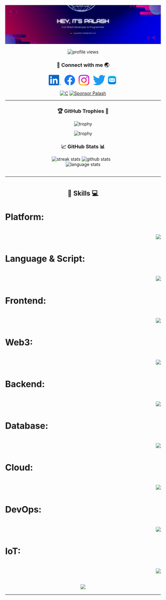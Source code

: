 <!-- banner image -->
<img src="images/header.png" alt="banner image">

<!-- profile views -->
<p align="center"><img src="https://komarev.com/ghpvc/?username=PalashCoder&label=Profile%20views&color=0e75b6&style=flat" alt="profile views" /></p>

<!-- social links -->
<h3 align="center">🔗 Connect with me 🌏</h3>

<p align="center">
    <a href="https://linkedin.com/in/coderpalash"><img height="34" src="images/socials/linked-in.svg" alt="LinkedIn"></a>&nbsp;&nbsp;
    <a href="https://facebook.com/coderpalash"><img height="34" src="images/socials/facebook.svg" alt="Facebook"></a>&nbsp;&nbsp;
    <a href="https://instagram.com/coderpalash"><img height="34" src="images/socials/instagram.svg" alt="Instagram"></a>&nbsp;&nbsp;
    <a href="https://twitter.com/coderpalash"><img height="34" src="images/socials/twitter.svg" alt="Twitter"></a>
    <a href="mailto:ng.palash.das@gmail.com"><img height="34" src="images/socials/mail.png" alt="Mail"></a>
</p>

<div  align="center" >
<a href="https://palashdas.tech" target="_blank"><img alt="C" src="https://img.shields.io/badge/website-07C160?style=for-the-badge&logo=vercel&logoColor=white"></a> <a href="https://github.com/sponsors/PalashCoder"><img alt="Sponsor Palash" src="https://img.shields.io/badge/sponsor-30363D?style=for-the-badge&logo=GitHub-Sponsors&logoColor=#white"></a>
</div>

---

<!-- github trophies -->
<h3 align="center">🏆 GitHub Trophies 🥇</h3>
<div align="center">

![trophy](https://github-profile-trophy.vercel.app/?username=PalashCoder&theme=dark_lover&no-frame=true&no-bg=true&column=4&title=Commits,Stars,PullRequest,MultiLanguage)
<br>

![trophy](https://github-profile-trophy.vercel.app/?username=PalashCoder&theme=dark_lover&no-frame=true&no-bg=true&column=4&title=Followers,Repositories,Reviews,Issues)
</div>

<!-- github stats -->
<h3 align="center">📈 GitHub Stats 📊</h3>
<div align=center>
  <img width=390 src="https://streak-stats.demolab.com/?user=PalashCoder&count_private=true&theme=react&border_radius=10" alt="streak stats"/>
  <img width=368 src="https://github-readme-stats.vercel.app/api?username=PalashCoder&count_private=true&show_icons=true&rank_icon=github&locale=en&theme=react&border_radius=10" alt="github stats">
    &nbsp;&nbsp;
  <br/>
  <img width=370 align=top src="https://github-readme-stats.vercel.app/api/top-langs?username=PalashCoder&show_icons=true&locale=en&theme=react&border_radius=10&layout=compact&langs_count=10" height="194.8px" alt="language stats">
</div>
<br>

<!-- LeetCode stats
<h3 align="center">📊 Coding Stats 📈</h3>
<p align="center"><img src="https://leetcard.jacoblin.cool/coderpalash?ext=heatmap&theme=dark"></p> -->

<!-- [![An image of @coderpalash's Holopin badges, which is a link to view their full Holopin profile](https://holopin.me/coderpalash)](https://holopin.io/@coderpalash) -->

---

<!-- Skills -->
<h1 align=center>

<h2 align="center">📘 Skills 💻</h2>

</h1>

<h1 align=left>Platform:&nbsp;&nbsp; <!-- Platform -->
    <p align="right">
        <a href="https://go-skill-icons.vercel.app/">
            <img src="https://go-skill-icons.vercel.app/api/icons?i=windows,apple,wsl,linux,androidstudio" />
        </a>
    </p>
</h1>

<h1 align=left>Language & Script:&nbsp;&nbsp; <!-- Language & Script -->
    <p align="right">
        <a href="https://go-skill-icons.vercel.app/">
            <img src="https://go-skill-icons.vercel.app/api/icons?i=c,cpp,python,javascript,typescript,go,java,kotlin" />
        </a>
    </p>
</h1>

<h1 align=left>Frontend:&nbsp;&nbsp; <!-- Frontend -->
    <p align="right">
        <a href="https://go-skill-icons.vercel.app/">
            <img src="https://go-skill-icons.vercel.app/api/icons?i=react,tailwind,bootstrap,css,html,jquery,nextjs,vite,astro,redux,reactquery,flutter,wordpress" />
        </a>
    </p>
</h1>

<h1 align=left>Web3:&nbsp;&nbsp; <!-- Frontend -->
    <p align="right">
        <a href="https://go-skill-icons.vercel.app/">
            <img src="https://go-skill-icons.vercel.app/api/icons?i=solidity" />
        </a>
    </p>
</h1>

<h1 align=left>Backend:&nbsp;&nbsp; <!-- Backend -->
    <p align="right">
        <a href="https://go-skill-icons.vercel.app/">
            <img src="https://go-skill-icons.vercel.app/api/icons?i=express,nodejs,fastapi,django,flask" />
        </a>
    </p>
</h1>

<h1 align=left>Database:&nbsp;&nbsp; <!-- Database -->
    <p align="right">
        <a href="https://go-skill-icons.vercel.app/">
            <img src="https://go-skill-icons.vercel.app/api/icons?i=mongo,postgresql,mysql,redis" />
        </a>
    </p>
</h1>

<h1 align=left>Cloud:&nbsp;&nbsp; <!-- Cloud -->
    <p align="right">
        <a href="https://go-skill-icons.vercel.app/">
            <img src="https://go-skill-icons.vercel.app/api/icons?i=gcp,aws,appwrite,firebase,digitalocean,vercel,netlify,render,supabase" />
        </a>
    </p>
</h1>

<h1 align=left>DevOps:&nbsp;&nbsp; <!-- DevOps -->
    <p align="right">
        <a href="https://go-skill-icons.vercel.app/">
            <img src="https://go-skill-icons.vercel.app/api/icons?i=git,kubernetes,docker,github,kafka" />
        </a>
    </p>
</h1>

<h1 align=left>IoT:&nbsp;&nbsp; <!-- IoT -->
    <p align="right">
        <a href="https://go-skill-icons.vercel.app/">
            <img src="https://go-skill-icons.vercel.app/api/icons?i=arduino,raspberrypi,c" />
        </a>
    </p>
</h1>
</div>
<div align="center"><img src="https://user-images.githubusercontent.com/74038190/212284158-e840e285-664b-44d7-b79b-e264b5e54825.gif"> </div>

---
